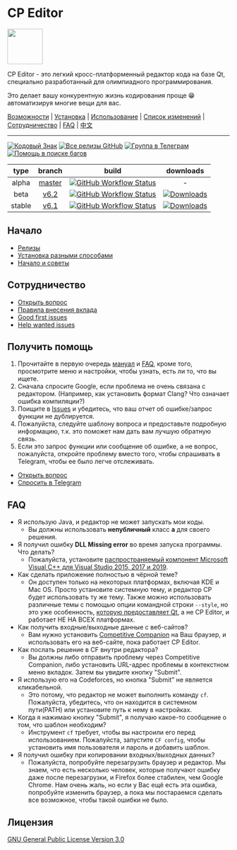 # CP Editor

<img src=assets/icon.ico height="80" width="80">

CP Editor - это легкий кросс-платформенный редактор кода на базе Qt, специально разработанный для олимпиадного программирования.

Это делает вашу конкурентную жизнь кодирования проще :grin: автоматизируя многие вещи для вас.

[Возможности](https://cpeditor.github.io/) | [Установка](doc/INSTALL.md) | [Использование](doc/MANUAL.md) | [Список изменений](doc/CHANGELOG.md) | [Сотрудничество](CONTRIBUTING.md) | [FAQ](#faq) | [中文](README_zh-CN.md)

---

[![Кодовый Знак](https://api.codacy.com/project/badge/Grade/ce0f297f31f74485b0d340949d08d605)](https://www.codacy.com/gh/cpeditor/cpeditor)
[![Все релизы GitHub](https://img.shields.io/github/downloads/cpeditor/cpeditor/total?label=downloads%40all)](https://github.com/cpeditor/cpeditor/releases)
[![Группа в Телеграм](https://img.shields.io/badge/join-telegram%20chat-success)](https://t.me/cpeditor)
[![Помощь в поиске багов](https://img.shields.io/github/issues/cpeditor/cpeditor/help%20wanted)](https://github.com/cpeditor/cpeditor/issues?q=is%3Aissue+is%3Aopen+label%3A%22help+wanted%22)

|  type  |                           branch                           |                                                                                                       build                                                                                                        |                                                                   downloads                                                                    |
| :----: | :--------------------------------------------------------: | :----------------------------------------------------------------------------------------------------------------------------------------------------------------------------------------------------------------: | :--------------------------------------------------------------------------------------------------------------------------------------------: |
| alpha  | [master](https://github.com/cpeditor/cpeditor/tree/master) | [![GitHub Workflow Status](https://github.com/cpeditor/cpeditor/workflows/CI:%20Build%20Test/badge.svg?branch=master&event=push)](https://github.com/cpeditor/cpeditor/actions?query=event%3Apush+branch%3Amaster) |                                                                       -                                                                        |
|  beta  |   [v6.2](https://github.com/cpeditor/cpeditor/tree/v6.2)   |   [![GitHub Workflow Status](https://github.com/cpeditor/cpeditor/workflows/CI:%20Build%20Test/badge.svg?branch=v6.2&event=push)](https://github.com/cpeditor/cpeditor/actions?query=event%3Apush+branch%3Av6.2)   | [![Downloads](https://img.shields.io/github/downloads/cpeditor/cpeditor/6.2.2/total)](https://github.com/cpeditor/cpeditor/releases/tag/6.2.2) |
| stable |   [v6.1](https://github.com/cpeditor/cpeditor/tree/v6.1)   |   [![GitHub Workflow Status](https://github.com/cpeditor/cpeditor/workflows/CI:%20Build%20Test/badge.svg?branch=v6.1&event=push)](https://github.com/cpeditor/cpeditor/actions?query=event%3Apush+branch%3Av6.1)   | [![Downloads](https://img.shields.io/github/downloads/cpeditor/cpeditor/6.1.4/total)](https://github.com/cpeditor/cpeditor/releases/tag/6.1.4) |

## Начало

- [Релизы](https://github.com/cpeditor/cpeditor/releases)
- [Установка разными способами](doc/INSTALL.md)
- [Начало и советы](doc/MANUAL.md)

## Сотрудничество

- [Открыть вопрос](https://github.com/cpeditor/cpeditor/issues/new/choose)
- [Правила внесения вклада](CONTRIBUTING.md)
- [Good first issues](https://github.com/cpeditor/cpeditor/issues?q=is%3Aissue+is%3Aopen+label%3A%22good+first+issue%22)
- [Help wanted issues](https://github.com/cpeditor/cpeditor/issues?q=is%3Aissue+is%3Aopen+label%3A%22help+wanted%22)

## Получить помощь

1. Прочитайте в первую очередь [мануал](doc/MANUAL.md) и [FAQ](#faq), кроме того, просмотрите меню и настройки, чтобы узнать, есть ли то, что вы ищете.
2. Сначала спросите Google, если проблема не очень связана с редактором. (Например, как установить формат Clang? Что означает ошибка компиляции?)
3. Поищите в [Issues](https://github.com/cpeditor/cpeditor/issues) и убедитесь, что ваш отчет об ошибке/запрос функции не дублируется.
4. Пожалуйста, следуйте шаблону вопроса и предоставьте подробную информацию, т.к. это поможет нам дать вам лучшую обратную связь.
5. Если это запрос функции или сообщение об ошибке, а не вопрос, пожалуйста, откройте проблему вместо того, чтобы спрашивать в Telegram, чтобы ее было легче отслеживать.

- [Открыть вопрос](https://github.com/cpeditor/cpeditor/issues/new/choose)
- [Спросить в Telegram](https://t.me/cpeditor)

## FAQ

- Я использую Java, и редактор не может запускать мои коды.
   - Вы должны использовать **непубличный** класс **а** для своего решения.
- Я получил ошибку **DLL Missing error** во время запуска программы. Что делать?
   - Пожалуйста, установите [распространяемый компонент Microsoft Visual C++ для Visual Studio 2015, 2017 и 2019](https://support.microsoft.com/ru-ru/help/2977003/the-latest-supported-visual-c-downloads).
- Как сделать приложение полностью в чёрной теме?
   - Он доступен только на некоторых платформах, включая KDE и Mac OS. Просто установите системную тему, и редактор CP будет использовать ту же тему. Также можно использовать различные темы с помощью опции командной строки `--style`, но это уже особенность, [которую предоставляет Qt](https://doc.qt.io/qt-5/qstyle.html#details), а не CP Editor, и работает НЕ НА ВСЕХ платформах.
- Как получить входные/выходные данные с веб-сайтов?
   - Вам нужно установить [Competitive Companion](https://github.com/jmerle/competitive-companion) на Ваш браузер, и использовать его на веб-сайте, пока работает CP Editor.
- Как послать решение в CF внутри редактора?
   - Вы должны либо отправить проблему через Competitive Companion, либо установить URL-адрес проблемы в контекстном меню вкладок. Затем вы увидите кнопку "Submit".
- Я использую его на Codeforces, но кнопка "Submit" не является кликабельной.
   - Это потому, что редактор не может выполнить команду `cf`. Пожалуйста, убедитесь, что он находится в системном пути(PATH) или установите путь к нему в настройках.
- Когда я нажимаю кнопку "Submit", я получаю какое-то сообщение о том, что шаблон необходим?
   - Инструмент `cf` требует, чтобы вы настроили его перед использованием. Пожалуйста, запустите `CF config`, чтобы установить имя пользователя и пароль и добавить шаблон.
- Я получил ошибку при копировании входных/выходных данных?
   - Пожалуйста, попробуйте перезагрузить браузер и редактор. Мы знаем, что есть несколько человек, которые получают ошибку даже после перезагрузки, и Firefox более стабилен, чем Google Chrome. Нам очень жаль, но если у Вас ещё есть эта ошибка, попробуйте изменить браузер, а пока мы постараемся сделать все возможное, чтобы такой ошибки не было.

Лицензия
----

[GNU General Public License Version 3.0](https://github.com/cpeditor/cpeditor/blob/master/LICENSE)